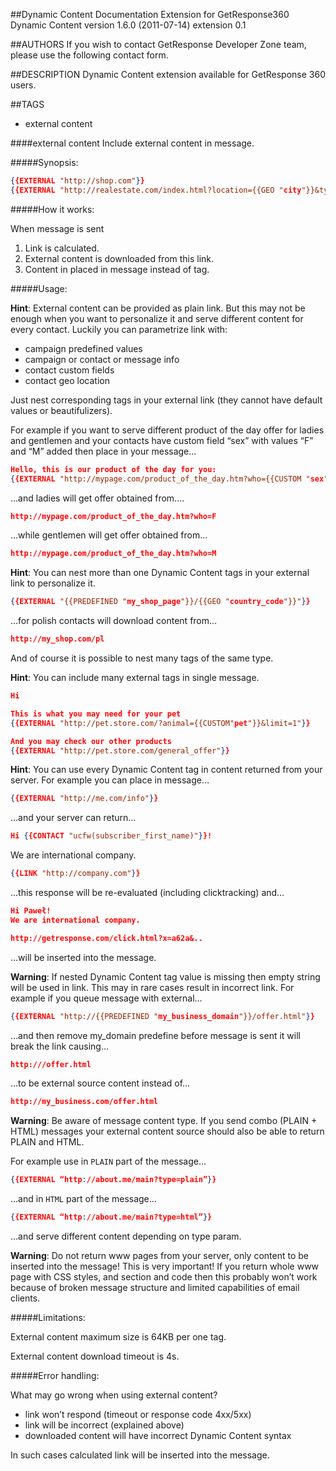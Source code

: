 ##Dynamic Content Documentation Extension for GetResponse360
Dynamic Content version 1.6.0 (2011-07-14) extension 0.1

##AUTHORS
If you wish to contact GetResponse Developer Zone team, please use the following contact form.

##DESCRIPTION
Dynamic Content extension available for GetResponse 360 users.

##TAGS
*	external content

####external content
Include external content in message.

#####Synopsis:

```json
{{EXTERNAL "http://shop.com"}}
{{EXTERNAL "http://realestate.com/index.html?location={{GEO "city"}}&type={{CUSTOM "interested_id"}}&"}}
```

#####How it works:

When message is sent

1.	Link is calculated.
2.	External content is downloaded from this link.
3.	Content in placed in message instead of tag.

#####Usage:

**Hint**: External content can be provided as plain link. But this may not be enough when you want to personalize it and serve different content for every contact. Luckily you can parametrize link with:

*	campaign predefined values
*	campaign or contact or message info
*	contact custom fields
*	contact geo location

Just nest corresponding tags in your external link (they cannot have default values or beautifulizers).

For example if you want to serve different product of the day offer for ladies and gentlemen and your contacts have custom field “sex” with values “F” and “M” added then place in your message…

```json
Hello, this is our product of the day for you:
{{EXTERNAL "http://mypage.com/product_of_the_day.htm?who={{CUSTOM "sex"}}"}}
```

…and ladies will get offer obtained from….

```json
http://mypage.com/product_of_the_day.htm?who=F
```

…while  gentlemen will get offer obtained from…

```json
http://mypage.com/product_of_the_day.htm?who=M
```

**Hint**: You can nest more than one Dynamic Content tags in your external link to personalize it.

```json
{{EXTERNAL "{{PREDEFINED "my_shop_page"}}/{{GEO "country_code"}}"}}
```

…for polish contacts will download content from…

```json
http://my_shop.com/pl
```

And of course it is possible to nest many tags of the same type.

**Hint**: You can include many external tags in single message.

```json
Hi

This is what you may need for your pet
{{EXTERNAL "http://pet.store.com/?animal={{CUSTOM"pet"}}&limit=1"}}

And you may check our other products
{{EXTERNAL "http://pet.store.com/general_offer"}}
```

**Hint**: You can use every Dynamic Content tag in content returned from your server. For example you can place in message…

```json
{{EXTERNAL "http://me.com/info"}}
```

…and your server can return…

```json
Hi {{CONTACT "ucfw(subscriber_first_name)"}}!
```

We are international company.

```json
{{LINK "http://company.com"}}
```

…this response will be re-evaluated (including clicktracking) and…

```json
Hi Paweł!
We are international company.

http://getresponse.com/click.html?x=a62a&..
```

…will be inserted into the message.

**Warning**: If nested Dynamic Content tag value is missing then empty string will be used in link. This may in rare cases result in incorrect link. For example if you queue message with external…

```json
{{EXTERNAL "http://{{PREDEFINED "my_business_domain"}}/offer.html"}}
```

…and then remove my_domain predefine before message is sent it will break the link causing…
```json
http:///offer.html
```

…to be external source content instead of…

```json
http://my_business.com/offer.html
```

**Warning**: Be aware of message content type. If you send combo (PLAIN + HTML) messages your external content source should also be able to return PLAIN and HTML.

For example use in `PLAIN` part of the message…

```json
{{EXTERNAL “http://about.me/main?type=plain”}}
```

…and in `HTML` part of the message…

```json
{{EXTERNAL “http://about.me/main?type=html”}}
```

…and serve different content depending on type param.

**Warning**: Do not return www pages from your server, only content to be inserted into the message! This is very important! If you return whole www page with CSS styles, <head> and <body> section and <javascript> code then this probably won’t work because of broken message structure and limited capabilities of email clients.

#####Limitations:

External content maximum size is 64KB per one tag.

External content download timeout is 4s.

#####Error handling:

What may go wrong when using external content?

*	link won’t respond (timeout or response code 4xx/5xx)
*	link will be incorrect (explained above)
*	downloaded content will have incorrect Dynamic Content syntax

In such cases calculated link will be inserted into the message.